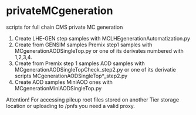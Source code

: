 # privateMCgeneration
scripts for full chain CMS private MC generation

1. Create LHE-GEN step samples with MCLHEgenerationAutomatization.py
2. Create from GENSIM samples Premix step1 samples with MCgenerationAODSingleTop.py or one of its derivates numbered with 1,2,3,4.
3. Create from Premix step 1 samples AOD samples with MCgenerationAODSingleTopCheck_step2.py or one of its derivatie scripts MCgenerationAODSingleTop*_step2.py
4. Create AOD samples MiniAOD ones with MCgenerationMiniAODSingleTop.py

Attention! For accessing pileup root files stored on another Tier storage location or uploading to /pnfs you need a valid proxy.
